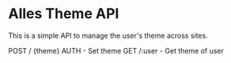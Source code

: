 # Alles Theme API
This is a simple API to manage the user's theme across sites.

POST / {theme} AUTH - Set theme
GET /:user - Get theme of user
